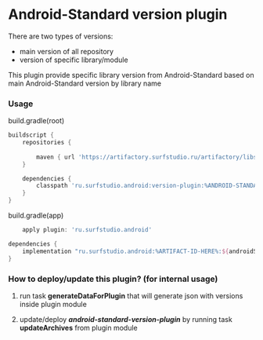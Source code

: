# Android-Standard version plugin

There are two types of versions:
- main version of all repository
- version of specific library/module

This plugin provide specific library version from Android-Standard 
based on main Android-Standard version by library name

### Usage

build.gradle(root)
```groovy
buildscript {
    repositories {
        
        maven { url 'https://artifactory.surfstudio.ru/artifactory/libs-release-local' }
    }

    dependencies {
        classpath 'ru.surfstudio.android:version-plugin:%ANDROID-STANDARD-VERSION-HERE%'
    }
}
```

build.gradle(app)
```groovy
    apply plugin: 'ru.surfstudio.android'

dependencies {
    implementation "ru.surfstudio.android:%ARTIFACT-ID-HERE%:${androidStandard.version("%ARTIFACT-ID-HERE%")}"
}
```

### How to deploy/update this plugin? (for internal usage)

1. run task **generateDataForPlugin** that will generate json with versions 
inside plugin module

2. update/deploy ***android-standard-version-plugin*** by running task 
**updateArchives** from plugin module